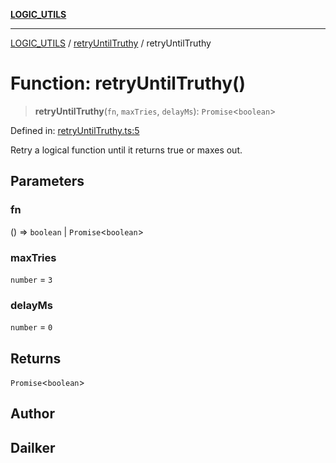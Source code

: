 [**LOGIC_UTILS**](../../README.md)

***

[LOGIC_UTILS](../../README.md) / [retryUntilTruthy](../README.md) / retryUntilTruthy

# Function: retryUntilTruthy()

> **retryUntilTruthy**(`fn`, `maxTries`, `delayMs`): `Promise`\<`boolean`\>

Defined in: [retryUntilTruthy.ts:5](https://github.com/dailker/everyutil-js/blob/7799f3f003cb23f425be3f1c83c38483e2648188/src/logic/retryUntilTruthy.ts#L5)

Retry a logical function until it returns true or maxes out.

## Parameters

### fn

() => `boolean` \| `Promise`\<`boolean`\>

### maxTries

`number` = `3`

### delayMs

`number` = `0`

## Returns

`Promise`\<`boolean`\>

## Author

## Dailker
